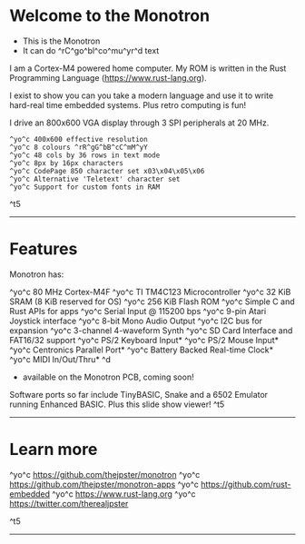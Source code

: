 # Welcome to the Monotron

* This is the Monotron
* It can do ^rC^go^bl^co^mu^yr^d text

I am a Cortex-M4 powered home computer. My ROM
is written in the Rust Programming Language
(https://www.rust-lang.org).

I exist to show you can you take a modern
language and use it to write hard-real time
embedded systems. Plus retro computing is fun!

I drive an 800x600 VGA display through 3 SPI
peripherals at 20 MHz.

    ^yo^c 400x600 effective resolution
    ^yo^c 8 colours ^rR^gG^bB^cC^mM^yY
    ^yo^c 48 cols by 36 rows in text mode
    ^yo^c 8px by 16px characters
    ^yo^c CodePage 850 character set x03\x04\x05\x06
    ^yo^c Alternative 'Teletext' character set
    ^yo^c Support for custom fonts in RAM
^t5
*****
# Features

Monotron has:

^yo^c 80 MHz Cortex-M4F
^yo^c TI TM4C123 Microcontroller
^yo^c 32 KiB SRAM (8 KiB reserved for OS)
^yo^c 256 KiB Flash ROM
^yo^c Simple C and Rust APIs for apps
^yo^c Serial Input @ 115200 bps
^yo^c 9-pin Atari Joystick interface
^yo^c 8-bit Mono Audio Output
^yo^c I2C bus for expansion
^yo^c 3-channel 4-waveform Synth
^yo^c SD Card Interface and FAT16/32 support
^yo^c PS/2 Keyboard Input*
^yo^c PS/2 Mouse Input*
^yo^c Centronics Parallel Port*
^yo^c Battery Backed Real-time Clock*
^yo^c MIDI In/Out/Thru*
^d
* available on the Monotron PCB, coming soon!

Software ports so far include TinyBASIC, Snake
and a 6502 Emulator running Enhanced BASIC.
Plus this slide show viewer!
^t5
*****
# Learn more

^yo^c https://github.com/thejpster/monotron
^yo^c https://github.com/thejpster/monotron-apps
^yo^c https://github.com/rust-embedded
^yo^c https://www.rust-lang.org
^yo^c https://twitter.com/therealjpster

^t5
*****
